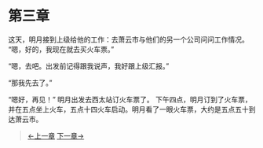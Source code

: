 # 第三章
这天，明月接到上级给他的工作：去萧云市与他们的另一个公司问问工作情况。 “嗯，好的，我现在就去买火车票。”

“嗯，去吧。出发前记得跟我说声，我好跟上级汇报。”

“那我先去了。”

“嗯好，再见！” 明月出发去西太站订火车票了。 下午四点，明月订到了火车票，并在五点坐上火车，五点十四火车启动。明月看了一眼火车票，大约是五点五十到达萧云市。

> [←上一章](/zh-cn/part1/chapter2.md)  [下一章→](/zh-cn/part1/chapter4.md)  
